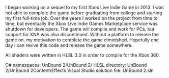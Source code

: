 I began working on a sequel to my first Xbox Live Indie Game in 2013. I was not able to complete the game before graduating from college and starting my first full-time job. Over the years I worked on the project from time to time, but eventually the Xbox Live Indie Games Marketplace service was shutdown for developers. The game will compile and work for PCs, but support for XNA was also discontinued. Without a platform to release the game on, my motivation to complete the game diminished. Hopefully one day I can revive this code and release the game somewhere.

All shaders were written in HLSL 3.0 in order to compile for the Xbox 360.

C# namespaces: UnBound 2/UnBound 2/
HLSL directory: UnBound 2/UnBound 2Content/Effects
Visual Studio solution file: UnBound 2.sln
